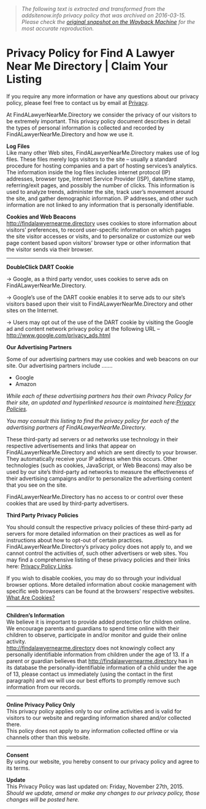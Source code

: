 > *The following text is extracted and transformed from the addsitenow.info privacy policy that was archived on 2016-03-15. Please check the [original snapshot on the Wayback Machine](https://web.archive.org/web/20160315020011id_/http%3A//findalawyernearme.directory/about-us/privacy-policy) for the most accurate reproduction.*

# Privacy Policy for Find A Lawyer Near Me Directory | Claim Your Listing

If you require any more information or have any questions about our privacy policy, please feel free to contact us by email at [Privacy](mailto:admin@findalawyernearme.directory).

At FindALawyerNearMe.Directory we consider the privacy of our visitors to be extremely important. This privacy policy document describes in detail the types of personal information is collected and recorded by FindALawyerNearMe.Directory and how we use it. 

**Log Files**  
Like many other Web sites, FindALawyerNearMe.Directory makes use of log files. These files merely logs visitors to the site – usually a standard procedure for hosting companies and a part of hosting services’s analytics. The information inside the log files includes internet protocol (IP) addresses, browser type, Internet Service Provider (ISP), date/time stamp, referring/exit pages, and possibly the number of clicks. This information is used to analyze trends, administer the site, track user’s movement around the site, and gather demographic information. IP addresses, and other such information are not linked to any information that is personally identifiable. 

**Cookies and Web Beacons**  
http://findalawyernearme.directory uses cookies to store information about visitors’ preferences, to record user-specific information on which pages the site visitor accesses or visits, and to personalize or customize our web page content based upon visitors’ browser type or other information that the visitor sends via their browser. 

* * *

**DoubleClick DART Cookie**

→ Google, as a third party vendor, uses cookies to serve ads on FindALawyerNearMe.Directory.

→ Google’s use of the DART cookie enables it to serve ads to our site’s visitors based upon their visit to FindALawyerNearMe.Directory and other sites on the Internet. 

→ Users may opt out of the use of the DART cookie by visiting the Google ad and content network privacy policy at the following URL – <http://www.google.com/privacy_ads.html>

**Our Advertising Partners**

Some of our advertising partners may use cookies and web beacons on our site. Our advertising partners include ……. 

  * Google
  * Amazon



_While each of these advertising partners has their own Privacy Policy for their site, an updated and hyperlinked resource is maintained here:[Privacy Policies](http://findalawyernearme.directory/about-us/privacy-policy/)._

 _You may consult this listing to find the privacy policy for each of the advertising partners of FindALawyerNearMe.Directory._

These third-party ad servers or ad networks use technology in their respective advertisements and links that appear on FindALawyerNearMe.Directory and which are sent directly to your browser. They automatically receive your IP address when this occurs. Other technologies (such as cookies, JavaScript, or Web Beacons) may also be used by our site’s third-party ad networks to measure the effectiveness of their advertising campaigns and/or to personalize the advertising content that you see on the site. 

FindALawyerNearMe.Directory has no access to or control over these cookies that are used by third-party advertisers. 

**Third Party Privacy Policies**

You should consult the respective privacy policies of these third-party ad servers for more detailed information on their practices as well as for instructions about how to opt-out of certain practices. FindALawyerNearMe.Directory’s privacy policy does not apply to, and we cannot control the activities of, such other advertisers or web sites. You may find a comprehensive listing of these privacy policies and their links here: [Privacy Policy Links](http://findalawyernearme.directory/about-us/privacy-policy/ "Privacy Policy Links").

If you wish to disable cookies, you may do so through your individual browser options. More detailed information about cookie management with specific web browsers can be found at the browsers’ respective websites. [What Are Cookies?](http://findalawyernearme.directory/about-us/privacy-policy/)

* * *

**Children’s Information**  
We believe it is important to provide added protection for children online. We encourage parents and guardians to spend time online with their children to observe, participate in and/or monitor and guide their online activity.  
http://findalawyernearme.directory does not knowingly collect any personally identifiable information from children under the age of 13. If a parent or guardian believes that http://findalawyernearme.directory has in its database the personally-identifiable information of a child under the age of 13, please contact us immediately (using the contact in the first paragraph) and we will use our best efforts to promptly remove such information from our records.

* * *

**Online Privacy Policy Only**  
This privacy policy applies only to our online activities and is valid for visitors to our website and regarding information shared and/or collected there.  
This policy does not apply to any information collected offline or via channels other than this website.

* * *

**Consent**  
By using our website, you hereby consent to our privacy policy and agree to its terms. 

**Update**  
This Privacy Policy was last updated on: Friday, November 27th, 2015. _Should we update, amend or make any changes to our privacy policy, those changes will be posted here._
